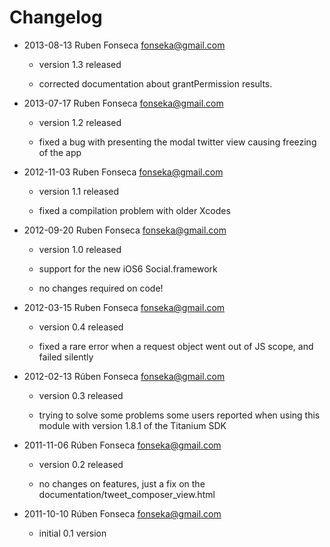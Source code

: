 # Changelog

- 2013-08-13 Ruben Fonseca <fonseka@gmail.com>

    * version 1.3 released

    * corrected documentation about grantPermission results.

- 2013-07-17 Ruben Fonseca <fonseka@gmail.com>

    * version 1.2 released

    * fixed a bug with presenting the modal twitter view causing freezing of the app

- 2012-11-03 Ruben Fonseca <fonseka@gmail.com>

    * version 1.1 released

    * fixed a compilation problem with older Xcodes

- 2012-09-20 Ruben Fonseca <fonseka@gmail.com>

    * version 1.0 released

    * support for the new iOS6 Social.framework

    * no changes required on code!

- 2012-03-15 Ruben Fonseca <fonseka@gmail.com>

    * version 0.4 released

    * fixed a rare error when a request object went out of JS scope, and failed silently

- 2012-02-13 Rúben Fonseca <fonseka@gmail.com>

    * version 0.3 released

    * trying to solve some problems some users reported when using this module
      with version 1.8.1 of the Titanium SDK

- 2011-11-06 Rúben Fonseca <fonseka@gmail.com>

    * version 0.2 released
    
    * no changes on features, just a fix on the documentation/tweet_composer_view.html

- 2011-10-10 Rúben Fonseca <fonseka@gmail.com>

    * initial 0.1 version
